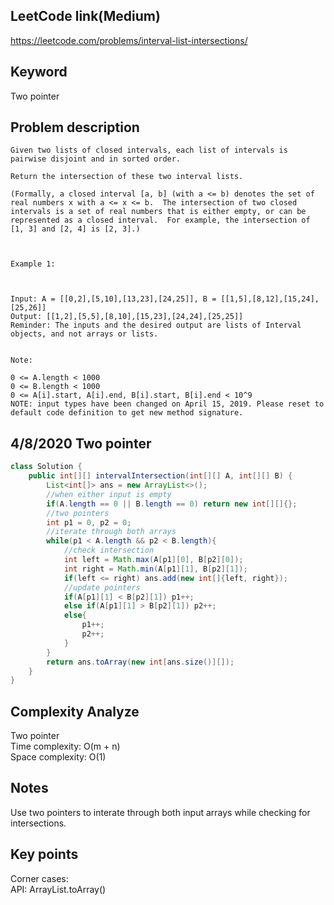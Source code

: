 ## LeetCode link(Medium)
https://leetcode.com/problems/interval-list-intersections/

## Keyword
Two pointer

## Problem description
```
Given two lists of closed intervals, each list of intervals is pairwise disjoint and in sorted order.

Return the intersection of these two interval lists.

(Formally, a closed interval [a, b] (with a <= b) denotes the set of real numbers x with a <= x <= b.  The intersection of two closed intervals is a set of real numbers that is either empty, or can be represented as a closed interval.  For example, the intersection of [1, 3] and [2, 4] is [2, 3].)

 

Example 1:



Input: A = [[0,2],[5,10],[13,23],[24,25]], B = [[1,5],[8,12],[15,24],[25,26]]
Output: [[1,2],[5,5],[8,10],[15,23],[24,24],[25,25]]
Reminder: The inputs and the desired output are lists of Interval objects, and not arrays or lists.
 

Note:

0 <= A.length < 1000
0 <= B.length < 1000
0 <= A[i].start, A[i].end, B[i].start, B[i].end < 10^9
NOTE: input types have been changed on April 15, 2019. Please reset to default code definition to get new method signature.
```

## 4/8/2020 Two pointer

```java
class Solution {
    public int[][] intervalIntersection(int[][] A, int[][] B) {
        List<int[]> ans = new ArrayList<>();
        //when either input is empty
        if(A.length == 0 || B.length == 0) return new int[][]{};
        //two pointers
        int p1 = 0, p2 = 0;
        //iterate through both arrays
        while(p1 < A.length && p2 < B.length){
            //check intersection
            int left = Math.max(A[p1][0], B[p2][0]);
            int right = Math.min(A[p1][1], B[p2][1]);
            if(left <= right) ans.add(new int[]{left, right});
            //update pointers
            if(A[p1][1] < B[p2][1]) p1++;
            else if(A[p1][1] > B[p2][1]) p2++;
            else{
                p1++;
                p2++;
            }
        }
        return ans.toArray(new int[ans.size()][]);
    }
}
```
## Complexity Analyze
Two pointer\
Time complexity: O(m + n)\
Space complexity: O(1)

## Notes
Use two pointers to interate through both input arrays while checking for intersections.

## Key points
Corner cases: \
API: ArrayList.toArray()

